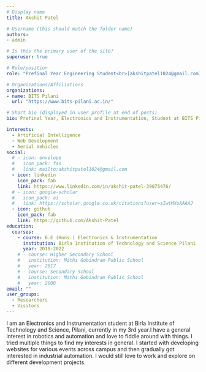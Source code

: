 ```yaml
---
# Display name
title: Akshit Patel

# Username (this should match the folder name)
authors:
- admin

# Is this the primary user of the site?
superuser: true

# Role/position
role: "Prefinal Year Engineering Student<br>[akshitpatel1024@gmail.com](mailto:akshitpatel1024@gmail.com)</br>"

# Organizations/Affiliations
organizations:
- name: BITS Pilani
  url: "https://www.bits-pilani.ac.in/"

# Short bio (displayed in user profile at end of posts)
bio: Prefinal Year, Electronics and Instrumentation, Student at BITS Pilani

interests:
  - Artificial Intelligence
  - Web Development
  - Aerial Vehicles
social:
  # - icon: envelope
  #   icon_pack: fas
  #   link: mailto:akshitpatel1024@gmail.com
  - icon: linkedin
    icon_pack: fab
    link: https://www.linkedin.com/in/akshit-patel-39075476/
  # - icon: google-scholar
  #   icon_pack: ai
  #   link: https://scholar.google.co.uk/citations?user=sIwtMXoAAAAJ
  - icon: github
    icon_pack: fab
    link: https://github.com/Akshit-Patel
education:
  courses:
    - course: B.E (Hons.) Electronics & Instrumentation 
      institution: Birla Institution of Technology and Science Pilani 
      year: 2018-2022
    # - course: Higher Secondary School
    #   institution: Mithi Gobindram Public School
    #   year: 2017
    # - course: Secondary School
    #   institution: Mithi Gobindram Public School
    #   year: 2008
email: ""
user_groups:
  - Researchers
  - Visitors
---
```


I am an Electronics and Instrumentation student at Birla Institute of Technology and Science, Pilani, currently in my 3rd year.I have a general interest in robotics and automation and love to fiddle around with things. I tried multiple things to find my interests in general. I started with developing websites for various events across campus and then gradually got interested in industrial automation. I would still love to work and explore on different development projects. 